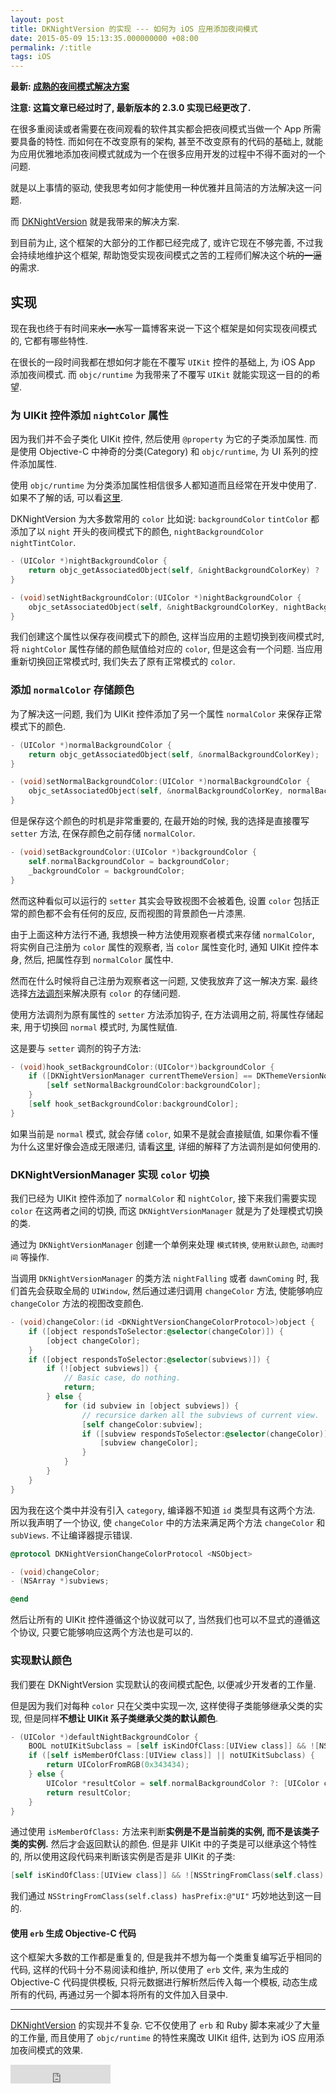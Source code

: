 ```yaml
---
layout: post
title: DKNightVersion 的实现 --- 如何为 iOS 应用添加夜间模式
date: 2015-05-09 15:13:35.000000000 +08:00
permalink: /:title
tags: iOS
---
```

**最新: [成熟的夜间模式解决方案](http://draveness.me/night)**

**注意: 这篇文章已经过时了, 最新版本的 2.3.0 实现已经更改了.**


在很多重阅读或者需要在夜间观看的软件其实都会把夜间模式当做一个 App 所需要具备的特性. 而如何在不改变原有的架构, 甚至不改变原有的代码的基础上, 就能为应用优雅地添加夜间模式就成为一个在很多应用开发的过程中不得不面对的一个问题.

就是以上事情的驱动, 使我思考如何才能使用一种优雅并且简洁的方法解决这一问题.

而 [DKNightVersion](https://github.com/Draveness/DKNightVersion) 就是我带来的解决方案.

到目前为止, 这个框架的大部分的工作都已经完成了, 或许它现在不够完善, 不过我会持续地维护这个框架, 帮助饱受实现夜间模式之苦的工程师们解决这个~~坑的一逼的~~需求.

## 实现

现在我也终于有时间来~~水一水~~写一篇博客来说一下这个框架是如何实现夜间模式的, 它都有哪些特性.

在很长的一段时间我都在想如何才能在不覆写 `UIKit` 控件的基础上, 为 iOS App 添加夜间模式. 而 `objc/runtime` 为我带来了不覆写 `UIKit` 就能实现这一目的的希望.

### 为 UIKit 控件添加 `nightColor` 属性

因为我们并不会子类化 UIKit 控件, 然后使用 `@property` 为它的子类添加属性. 而是使用 Objective-C 中神奇的分类(Category) 和 `objc/runtime`, 为 UI 系列的控件添加属性.

使用 `objc/runtime` 为分类添加属性相信很多人都知道而且经常在开发中使用了. 如果不了解的话, 可以看[这里](http://nshipster.com/associated-objects/).

DKNightVersion 为大多数常用的 `color` 比如说: `backgroundColor` `tintColor` 都添加了以 `night` 开头的夜间模式下的颜色, `nightBackgroundColor` `nightTintColor`.

~~~objectivec
- (UIColor *)nightBackgroundColor {
    return objc_getAssociatedObject(self, &nightBackgroundColorKey) ? :self.backgroundColor);
}

- (void)setNightBackgroundColor:(UIColor *)nightBackgroundColor {
    objc_setAssociatedObject(self, &nightBackgroundColorKey, nightBackgroundColor, OBJC_ASSOCIATION_RETAIN_NONATOMIC);
}
~~~

我们创建这个属性以保存夜间模式下的颜色, 这样当应用的主题切换到夜间模式时, 将 `nightColor` 属性存储的颜色赋值给对应的 `color`, 但是这会有一个问题. 当应用重新切换回正常模式时, 我们失去了原有正常模式的 `color`.

### 添加 `normalColor` 存储颜色

为了解决这一问题, 我们为 UIKit 控件添加了另一个属性 `normalColor` 来保存正常模式下的颜色.

~~~objectivec
- (UIColor *)normalBackgroundColor {
    return objc_getAssociatedObject(self, &normalBackgroundColorKey);
}

- (void)setNormalBackgroundColor:(UIColor *)normalBackgroundColor {
    objc_setAssociatedObject(self, &normalBackgroundColorKey, normalBackgroundColor, OBJC_ASSOCIATION_RETAIN_NONATOMIC);
}
~~~

但是保存这个颜色的时机是非常重要的, 在最开始的时候, 我的选择是直接覆写 `setter` 方法, 在保存颜色之前存储 `normalColor`.

~~~objectivec
- (void)setBackgroundColor:(UIColor *)backgroundColor {
    self.normalBackgroundColor = backgroundColor;
    _backgroundColor = backgroundColor;
}
~~~

然而这种看似可以运行的 `setter` 其实会导致视图不会被着色, 设置 `color` 包括正常的颜色都不会有任何的反应, 反而视图的背景颜色一片漆黑.

由于上面这种方法行不通, 我想换一种方法使用观察者模式来存储 `normalColor`, 将实例自己注册为 `color` 属性的观察者, 当 `color` 属性变化时, 通知 UIKit 控件本身, 然后, 把属性存到 `normalColor` 属性中.

然而在什么时候将自己注册为观察者这一问题, 又使我放弃了这一解决方案. 最终选择[方法调剂](http://nshipster.com/method-swizzling/)来解决原有 `color` 的存储问题.

使用方法调剂为原有属性的 `setter` 方法添加钩子, 在方法调用之前, 将属性存储起来, 用于切换回 `normal` 模式时, 为属性赋值.

这是要与 `setter` 调剂的钩子方法:

~~~objectivec
- (void)hook_setBackgroundColor:(UIColor*)backgroundColor {
    if ([DKNightVersionManager currentThemeVersion] == DKThemeVersionNormal) {
        [self setNormalBackgroundColor:backgroundColor];
    }
    [self hook_setBackgroundColor:backgroundColor];
}
~~~

如果当前是 `normal` 模式, 就会存储 `color`, 如果不是就会直接赋值, 如果你看不懂为什么这里好像会造成无限递归, 请看[这里](http://nshipster.com/method-swizzling/), 详细的解释了方法调剂是如何使用的.

### DKNightVersionManager 实现 `color` 切换

我们已经为 UIKit 控件添加了 `normalColor` 和 `nightColor`, 接下来我们需要实现 `color` 在这两者之间的切换, 而这 `DKNightVersionManager` 就是为了处理模式切换的类.

通过为 `DKNightVersionManager` 创建一个单例来处理 `模式转换`, `使用默认颜色`, `动画时间` 等操作.

当调用 `DKNightVersionManager` 的类方法 `nightFalling` 或者 `dawnComing` 时, 我们首先会获取全局的 `UIWindow`, 然后通过递归调用 `changeColor` 方法, 使能够响应 `changeColor` 方法的视图改变颜色.

~~~objectivec
- (void)changeColor:(id <DKNightVersionChangeColorProtocol>)object {
    if ([object respondsToSelector:@selector(changeColor)]) {
        [object changeColor];
    }
    if ([object respondsToSelector:@selector(subviews)]) {
        if (![object subviews]) {
            // Basic case, do nothing.
            return;
        } else {
            for (id subview in [object subviews]) {
                // recursice darken all the subviews of current view.
                [self changeColor:subview];
                if ([subview respondsToSelector:@selector(changeColor)]) {
                    [subview changeColor];
                }
            }
        }
    }
}
~~~

因为我在这个类中并没有引入 `category`, 编译器不知道 `id` 类型具有这两个方法. 所以我声明了一个协议, 使 `changeColor` 中的方法来满足两个方法 `changeColor` 和 `subViews`. 不让编译器提示错误.

~~~objectivec
@protocol DKNightVersionChangeColorProtocol <NSObject>

- (void)changeColor;
- (NSArray *)subviews;

@end
~~~

然后让所有的 UIKit 控件遵循这个协议就可以了, 当然我们也可以不显式的遵循这个协议, 只要它能够响应这两个方法也是可以的.

### 实现默认颜色

我们要在 DKNightVersion 实现默认的夜间模式配色, 以便减少开发者的工作量.

但是因为我们对每种 `color` 只在父类中实现一次, 这样使得子类能够继承父类的实现, 但是同样**不想让 UIKit 系子类继承父类的默认颜色**.

~~~objectivec
- (UIColor *)defaultNightBackgroundColor {
    BOOL notUIKitSubclass = [self isKindOfClass:[UIView class]] && ![NSStringFromClass(self.class) hasPrefix:@"UI"];
    if ([self isMemberOfClass:[UIView class]] || notUIKitSubclass) {
        return UIColorFromRGB(0x343434);
    } else {
        UIColor *resultColor = self.normalBackgroundColor ?: [UIColor clearColor];
        return resultColor;
    }
}
~~~

通过使用 `isMemberOfClass:` 方法来判断**实例是不是当前类的实例, 而不是该类子类的实例.** 然后才会返回默认的颜色. 但是非 UIKit 中的子类是可以继承这个特性的, 所以使用这段代码来判断该实例是否是非 UIKit 的子类:

~~~objectivec
[self isKindOfClass:[UIView class]] && ![NSStringFromClass(self.class) hasPrefix:@"UI"]
~~~

我们通过 `NSStringFromClass(self.class) hasPrefix:@"UI"` 巧妙地达到这一目的.

#### 使用 `erb` 生成 Objective-C 代码

这个框架大多数的工作都是重复的, 但是我并不想为每一个类重复编写近乎相同的代码, 这样的代码十分不易阅读和维护, 所以使用了 `erb` 文件, 来为生成的 Objective-C 代码提供模板, 只将元数据进行解析然后传入每一个模板, 动态生成所有的代码, 再通过另一个脚本将所有的文件加入目录中.

----

[DKNightVersion](https://github.com/Draveness/DKNightVersion) 的实现并不复杂. 它不仅使用了 `erb` 和 Ruby 脚本来减少了大量的工作量, 而且使用了 `objc/runtime` 的特性来魔改 UIKit 组件, 达到为 iOS 应用添加夜间模式的效果.

<iframe src="https://ghbtns.com/github-btn.html?user=Draveness&repo=DKNightVersion&type=star&count=true&size=large" frameborder="0" scrolling="0" width="160px" height="30px"></iframe>
